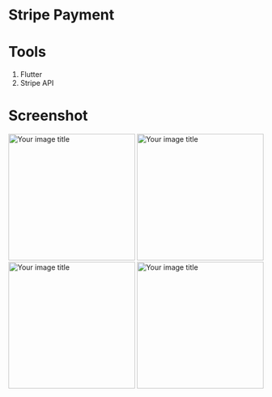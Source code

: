 # Stripe Payment
# Tools
1. Flutter
2. Stripe API

# Screenshot
<img src="https://user-images.githubusercontent.com/49263226/203305391-a532776f-a25c-4c18-88bd-250d48b07c4d.jpeg" alt="Your image title" width="250"/>
<img src="https://user-images.githubusercontent.com/49263226/203306694-9daca282-0a8c-49a3-aeca-3cc4239ce02f.jpeg" alt="Your image title" width="250"/>
<img src="https://user-images.githubusercontent.com/49263226/203305458-3855284a-d981-4959-a7a8-51a6e593c7f8.jpeg" alt="Your image title" width="250"/>
<img src="https://user-images.githubusercontent.com/49263226/203305416-b72b3590-e5c5-4cda-92a1-770ca74377be.jpeg" alt="Your image title" width="250"/>









